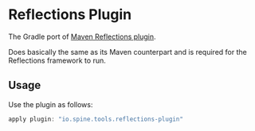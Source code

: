 # Reflections Plugin

The Gradle port of 
[Maven Reflections plugin](https://mvnrepository.com/artifact/org.reflections/reflections-maven).

Does basically the same as its Maven counterpart and is required for the Reflections framework to 
run.

## Usage

Use the plugin as follows:

```groovy
apply plugin: "io.spine.tools.reflections-plugin"
```
